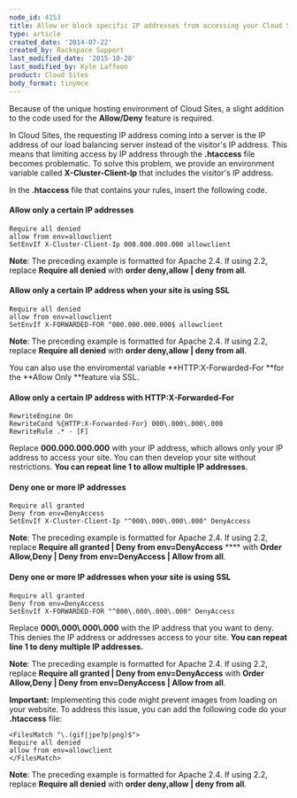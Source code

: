 ```yaml
---
node_id: 4153
title: Allow or block specific IP addresses from accessing your Cloud Sites website
type: article
created_date: '2014-07-22'
created_by: Rackspace Support
last_modified_date: '2015-10-28'
last_modified_by: Kyle Laffoon
product: Cloud Sites
body_format: tinymce
---
```


Because of the unique hosting environment of Cloud Sites, a slight
addition to the code used for the **Allow/Deny** feature is required.

In Cloud Sites, the requesting IP address coming into a server is the IP
address of our load balancing server instead of the visitor's IP
address. This means that limiting access by IP address through the
**.htaccess** file becomes problematic. To solve this problem, we
provide an environment variable called **X-Cluster-Client-Ip** that
includes the visitor's IP address.

In the **.htaccess** file that contains your rules, insert the following
code.

#### Allow only a certain IP addresses

    Require all denied
    allow from env=allowclient
    SetEnvIf X-Cluster-Client-Ip 000.000.000.000 allowclient

**Note**: The preceding example is formatted for Apache 2.4. If using
2.2, replace **Require all denied** with **order deny,allow | deny from
all**.

#### Allow only a certain IP address when your site is using SSL

    Require all denied
    allow from env=allowclient
    SetEnvIf X-FORWARDED-FOR ^000.000.000.000$ allowclient

**Note**: The preceding example is formatted for Apache 2.4. If using
2.2, replace **Require all denied** with **order deny,allow | deny from
all**.

You can also use the enviromental variable **HTTP:X-Forwarded-For **for
the **Allow Only **feature via SSL.

#### Allow only a certain IP address with **HTTP:X-Forwarded-For**

    RewriteEngine On
    RewriteCond %{HTTP:X-Forwarded-For} 000\.000\.000\.000
    RewriteRule .* - [F]

Replace **000.000.000.000** with your IP address, which allows only your
IP address to access your site. You can then develop your site without
restrictions. **You can repeat line 1 to allow multiple IP addresses.**

#### Deny one or more IP addresses

    Require all granted
    Deny from env=DenyAccess
    SetEnvIf X-Cluster-Client-Ip "^000\.000\.000\.000" DenyAccess

**Note**: The preceding example is formatted for Apache 2.4. If using
2.2, replace **Require all granted | Deny from env=DenyAccess** ****
with **Order Allow,Deny | Deny from env=DenyAccess | Allow from all**.

#### Deny one or more IP addresses when your site is using SSL

    Require all granted
    Deny from env=DenyAccess
    SetEnvIf X-FORWARDED-FOR "^000\.000\.000\.000" DenyAccess

Replace **000\\.000\\.000\\.000** with the IP address that you want to
deny. This denies the IP address or addresses access to your site. **You
can repeat line 1 to deny multiple IP addresses.**

**Note**: The preceding example is formatted for Apache 2.4. If using
2.2, replace **Require all granted | Deny from env=DenyAccess** with
**Order Allow,Deny | Deny from env=DenyAccess | Allow from all**.

**Important:** Implementing this code might prevent images from loading
on your website. To address this issue, you can add the following code
do your **.htaccess** file:

    <FilesMatch "\.(gif|jpe?p|png)$">
    Require all denied
    allow from env=allowclient
    </FilesMatch>

**Note**: The preceding example is formatted for Apache 2.4. If using
2.2, replace **Require all denied** with **order deny,allow | deny from
all**.

